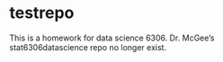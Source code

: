 # testrepo
This is a homework for data science 6306.
Dr. McGee’s stat6306datascience repo no longer exist.
